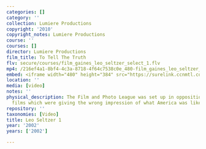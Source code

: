 ```yaml
---
categories: []
category: ''
collection: Lumiere Productions
copyright: '2010'
copyright_notes: Lumiere Productions
course: ''
courses: []
director: Lumiere Productions
film_title: To Tell The Truth
flv: secure/courses/film_gaines_leo_seltzer_select_1.flv
mp4: /216ef4a1-8bf4-4c3a-8718-4f64c7538c0e_480-film_gaines_leo_seltzer_select_1.mp4
embed: <iframe width="480" height="384" src="https://surelink.ccnmtl.columbia.edu/video/?player=mp4_secure_stream&file=/216ef4a1-8bf4-4c3a-8718-4f64c7538c0e_480-film_gaines_leo_seltzer_select_1.mp4&width=480&height=360&poster=https://d369ay3g98xik5.cloudfront.net/thumbs/2016/11/17/216ef4a1-8bf4-4c3a-8718-4f64c7538c0e-00002.jpg&authtype=wind"></iframe>
location: ''
media: [video]
notes: ''
physical_description: The Film and Photo League was set up in opposition to Hollywood
  films which were giving the wrong impression of what America was like.
repository: ''
taxonomies: [Video]
title: Leo Seltzer 1
year: '2002'
years: ['2002']

---
```

